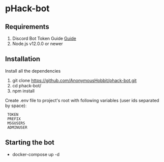 # pHack-bot

## Requirements
1. Discord Bot Token Guide [Guide](https://discordjs.guide/preparations/setting-up-a-bot-application.html#creating-your-bot)
2. Node.js v12.0.0 or newer

## Installation

Install all the dependencies

1. git clone https://github.com/AnonymousHobbit/phack-bot.git
2. cd phack-bot/
3. npm install


Create .env file to project's root with following variables (user ids separated by space):
```
 TOKEN
 PREFIX
 MSGUSERS
 ADMINUSER
```

## Starting the bot
* docker-compose up -d
